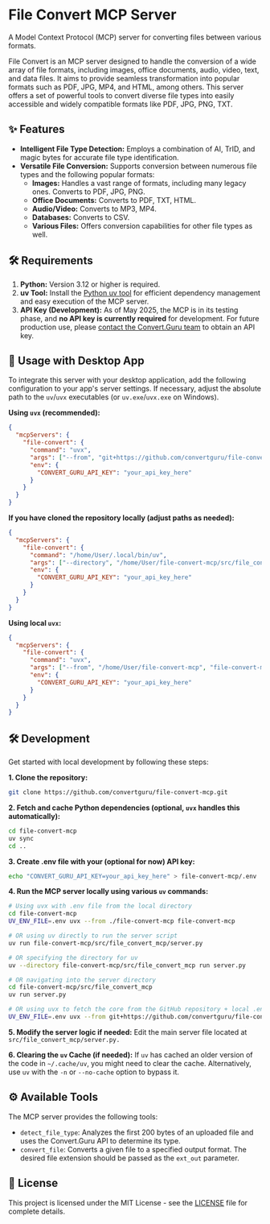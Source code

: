 # File Convert MCP Server

A Model Context Protocol (MCP) server for converting files between various formats.

File Convert is an MCP server designed to handle the conversion of a wide array of file formats, including images, office documents, audio, video, text, and data files. It aims to provide seamless transformation into popular formats such as PDF, JPG, MP4, and HTML, among others. This server offers a set of powerful tools to convert diverse file types into easily accessible and widely compatible formats like PDF, JPG, PNG, TXT.

## ✨ Features

- **Intelligent File Type Detection:** Employs a combination of AI, TrID, and magic bytes for accurate file type identification.
- **Versatile File Conversion:** Supports conversion between numerous file types and the following popular formats:
    - **Images:** Handles a vast range of formats, including many legacy ones. Converts to PDF, JPG, PNG.
    - **Office Documents:** Converts to PDF, TXT, HTML.
    - **Audio/Video:** Converts to MP3, MP4.
    - **Databases:** Converts to CSV.
    - **Various Files:** Offers conversion capabilities for other file types as well.

## 🛠️ Requirements

1. **Python:** Version 3.12 or higher is required.
2. **uv Tool:** Install the [Python uv tool](https://docs.astral.sh/uv/getting-started/installation/) for efficient dependency management and easy execution of the MCP server.
3. **API Key (Development):** As of May 2025, the MCP is in its testing phase, and **no API key is currently required** for development. For future production use, please [contact the Convert.Guru team](https://convert.guru/contact) to obtain an API key.

## 🚀 Usage with Desktop App

To integrate this server with your desktop application, add the following configuration to your app's server settings. If necessary, adjust the absolute path to the `uv`/`uvx` executables (or `uv.exe`/`uvx.exe` on Windows).

**Using `uvx` (recommended):**

```json
{
  "mcpServers": {
    "file-convert": {
      "command": "uvx",
      "args": ["--from", "git+https://github.com/convertguru/file-convert-mcp.git", "file-convert-mcp"],
      "env": {
        "CONVERT_GURU_API_KEY": "your_api_key_here"
      }
    }
  }
}
```

**If you have cloned the repository locally (adjust paths as needed):**

```json
{
  "mcpServers": {
    "file-convert": {
      "command": "/home/User/.local/bin/uv",
      "args": ["--directory", "/home/User/file-convert-mcp/src/file_convert_mcp", "run", "server.py"],
      "env": {
        "CONVERT_GURU_API_KEY": "your_api_key_here"
      }
    }
  }
}
```

**Using local `uvx`:**

```json
{
  "mcpServers": {
    "file-convert": {
      "command": "uvx",
      "args": ["--from", "/home/User/file-convert-mcp", "file-convert-mcp"],
      "env": {
        "CONVERT_GURU_API_KEY": "your_api_key_here"
      }
    }
  }
}
```

## 🛠️ Development

Get started with local development by following these steps:

**1. Clone the repository:**

```bash
git clone https://github.com/convertguru/file-convert-mcp.git
```

**2. Fetch and cache Python dependencies (optional, `uvx` handles this automatically):**

```bash
cd file-convert-mcp
uv sync
cd ..
```

**3. Create .env file with your (optional for now) API key:**

```bash
echo "CONVERT_GURU_API_KEY=your_api_key_here" > file-convert-mcp/.env
```

**4. Run the MCP server locally using various `uv` commands:**

```bash
# Using uvx with .env file from the local directory
cd file-convert-mcp
UV_ENV_FILE=.env uvx --from ./file-convert-mcp file-convert-mcp

# OR using uv directly to run the server script
uv run file-convert-mcp/src/file_convert_mcp/server.py

# OR specifying the directory for uv
uv --directory file-convert-mcp/src/file_convert_mcp run server.py

# OR navigating into the server directory
cd file-convert-mcp/src/file_convert_mcp
uv run server.py

# OR using uvx to fetch the core from the GitHub repository + local .env file
UV_ENV_FILE=.env uvx --from git+https://github.com/convertguru/file-convert-mcp.git file-convert-mcp
```

**5. Modify the server logic if needed:**
Edit the main server file located at `src/file_convert_mcp/server.py.`

**6. Clearing the `uv` Cache (if needed):**
If `uv` has cached an older version of the code in `~/.cache/uv`, you might need to clear the cache. Alternatively, use `uv` with the `-n` or `--no-cache` option to bypass it.

## ⚙️ Available Tools

The MCP server provides the following tools:

* `detect_file_type`: Analyzes the first 200 bytes of an uploaded file and uses the Convert.Guru API to determine its type.
* `convert_file`: Converts a given file to a specified output format. The desired file extension should be passed as the `ext_out` parameter.

## 📜 License

This project is licensed under the MIT License - see the [LICENSE](LICENSE) file for complete details.
